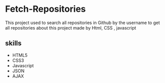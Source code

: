 <h1>Fetch-Repositories</h1>
<p>This project used to search all repositories in Github by the username to get all
repositories about this project made by Html, CSS , javascript
</p>
<h2>skills</h2>
<ul>
<li>HTML5</li>
<li>CSS3</li>
<li>Javascript</li>
<li>JSON</li>
<li>AJAX</li>
</ul>
